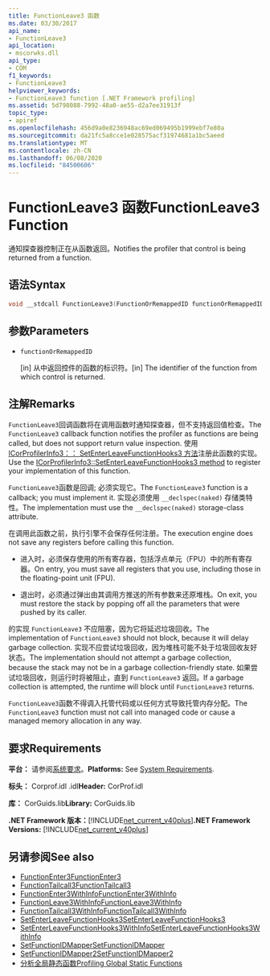 ```yaml
---
title: FunctionLeave3 函数
ms.date: 03/30/2017
api_name:
- FunctionLeave3
api_location:
- mscorwks.dll
api_type:
- COM
f1_keywords:
- FunctionLeave3
helpviewer_keywords:
- FunctionLeave3 function [.NET Framework profiling]
ms.assetid: 5d798088-7992-48a0-ae55-d2a7ee31913f
topic_type:
- apiref
ms.openlocfilehash: 456d9a0e8236948ac69ed069495b1999ebf7e80a
ms.sourcegitcommit: da21fc5a8cce1e028575acf31974681a1bc5aeed
ms.translationtype: MT
ms.contentlocale: zh-CN
ms.lasthandoff: 06/08/2020
ms.locfileid: "84500606"
---
```

# <a name="functionleave3-function"></a><span data-ttu-id="e089d-102">FunctionLeave3 函数</span><span class="sxs-lookup"><span data-stu-id="e089d-102">FunctionLeave3 Function</span></span>
<span data-ttu-id="e089d-103">通知探查器控制正在从函数返回。</span><span class="sxs-lookup"><span data-stu-id="e089d-103">Notifies the profiler that control is being returned from a function.</span></span>  
  
## <a name="syntax"></a><span data-ttu-id="e089d-104">语法</span><span class="sxs-lookup"><span data-stu-id="e089d-104">Syntax</span></span>  
  
```cpp  
void __stdcall FunctionLeave3(FunctionOrRemappedID functionOrRemappedID);  
```  
  
## <a name="parameters"></a><span data-ttu-id="e089d-105">参数</span><span class="sxs-lookup"><span data-stu-id="e089d-105">Parameters</span></span>  

- `functionOrRemappedID`

  <span data-ttu-id="e089d-106">\[in] 从中返回控件的函数的标识符。</span><span class="sxs-lookup"><span data-stu-id="e089d-106">\[in] The identifier of the function from which control is returned.</span></span>
  
## <a name="remarks"></a><span data-ttu-id="e089d-107">注解</span><span class="sxs-lookup"><span data-stu-id="e089d-107">Remarks</span></span>  
 <span data-ttu-id="e089d-108">`FunctionLeave3`回调函数将在调用函数时通知探查器，但不支持返回值检查。</span><span class="sxs-lookup"><span data-stu-id="e089d-108">The `FunctionLeave3` callback function notifies the profiler as functions are being called, but does not support return value inspection.</span></span> <span data-ttu-id="e089d-109">使用[ICorProfilerInfo3：： SetEnterLeaveFunctionHooks3 方法](icorprofilerinfo3-setenterleavefunctionhooks3-method.md)注册此函数的实现。</span><span class="sxs-lookup"><span data-stu-id="e089d-109">Use the [ICorProfilerInfo3::SetEnterLeaveFunctionHooks3 method](icorprofilerinfo3-setenterleavefunctionhooks3-method.md) to register your implementation of this function.</span></span>  
  
 <span data-ttu-id="e089d-110">`FunctionLeave3`函数是回调; 必须实现它。</span><span class="sxs-lookup"><span data-stu-id="e089d-110">The `FunctionLeave3` function is a callback; you must implement it.</span></span> <span data-ttu-id="e089d-111">实现必须使用 `__declspec(naked)` 存储类特性。</span><span class="sxs-lookup"><span data-stu-id="e089d-111">The implementation must use the `__declspec(naked)` storage-class attribute.</span></span>  
  
 <span data-ttu-id="e089d-112">在调用此函数之前，执行引擎不会保存任何注册。</span><span class="sxs-lookup"><span data-stu-id="e089d-112">The execution engine does not save any registers before calling this function.</span></span>  
  
- <span data-ttu-id="e089d-113">进入时，必须保存使用的所有寄存器，包括浮点单元（FPU）中的所有寄存器。</span><span class="sxs-lookup"><span data-stu-id="e089d-113">On entry, you must save all registers that you use, including those in the floating-point unit (FPU).</span></span>  
  
- <span data-ttu-id="e089d-114">退出时，必须通过弹出由其调用方推送的所有参数来还原堆栈。</span><span class="sxs-lookup"><span data-stu-id="e089d-114">On exit, you must restore the stack by popping off all the parameters that were pushed by its caller.</span></span>  
  
 <span data-ttu-id="e089d-115">的实现 `FunctionLeave3` 不应阻塞，因为它将延迟垃圾回收。</span><span class="sxs-lookup"><span data-stu-id="e089d-115">The implementation of `FunctionLeave3` should not block, because it will delay garbage collection.</span></span> <span data-ttu-id="e089d-116">实现不应尝试垃圾回收，因为堆栈可能不处于垃圾回收友好状态。</span><span class="sxs-lookup"><span data-stu-id="e089d-116">The implementation should not attempt a garbage collection, because the stack may not be in a garbage collection-friendly state.</span></span> <span data-ttu-id="e089d-117">如果尝试垃圾回收，则运行时将被阻止，直到 `FunctionLeave3` 返回。</span><span class="sxs-lookup"><span data-stu-id="e089d-117">If a garbage collection is attempted, the runtime will block until `FunctionLeave3` returns.</span></span>  
  
 <span data-ttu-id="e089d-118">`FunctionLeave3`函数不得调入托管代码或以任何方式导致托管内存分配。</span><span class="sxs-lookup"><span data-stu-id="e089d-118">The `FunctionLeave3` function must not call into managed code or cause a managed memory allocation in any way.</span></span>  
  
## <a name="requirements"></a><span data-ttu-id="e089d-119">要求</span><span class="sxs-lookup"><span data-stu-id="e089d-119">Requirements</span></span>  
 <span data-ttu-id="e089d-120">**平台：** 请参阅[系统要求](../../get-started/system-requirements.md)。</span><span class="sxs-lookup"><span data-stu-id="e089d-120">**Platforms:** See [System Requirements](../../get-started/system-requirements.md).</span></span>  
  
 <span data-ttu-id="e089d-121">**标头：** Corprof.idl .idl</span><span class="sxs-lookup"><span data-stu-id="e089d-121">**Header:** CorProf.idl</span></span>  
  
 <span data-ttu-id="e089d-122">**库：** CorGuids.lib</span><span class="sxs-lookup"><span data-stu-id="e089d-122">**Library:** CorGuids.lib</span></span>  
  
 <span data-ttu-id="e089d-123">**.NET Framework 版本：**[!INCLUDE[net_current_v40plus](../../../../includes/net-current-v40plus-md.md)]</span><span class="sxs-lookup"><span data-stu-id="e089d-123">**.NET Framework Versions:** [!INCLUDE[net_current_v40plus](../../../../includes/net-current-v40plus-md.md)]</span></span>  
  
## <a name="see-also"></a><span data-ttu-id="e089d-124">另请参阅</span><span class="sxs-lookup"><span data-stu-id="e089d-124">See also</span></span>

- [<span data-ttu-id="e089d-125">FunctionEnter3</span><span class="sxs-lookup"><span data-stu-id="e089d-125">FunctionEnter3</span></span>](functionenter3-function.md)
- [<span data-ttu-id="e089d-126">FunctionTailcall3</span><span class="sxs-lookup"><span data-stu-id="e089d-126">FunctionTailcall3</span></span>](functiontailcall3-function.md)
- [<span data-ttu-id="e089d-127">FunctionEnter3WithInfo</span><span class="sxs-lookup"><span data-stu-id="e089d-127">FunctionEnter3WithInfo</span></span>](functiontailcall3-function.md)
- [<span data-ttu-id="e089d-128">FunctionLeave3WithInfo</span><span class="sxs-lookup"><span data-stu-id="e089d-128">FunctionLeave3WithInfo</span></span>](functionleave3withinfo-function.md)
- [<span data-ttu-id="e089d-129">FunctionTailcall3WithInfo</span><span class="sxs-lookup"><span data-stu-id="e089d-129">FunctionTailcall3WithInfo</span></span>](functiontailcall3withinfo-function.md)
- [<span data-ttu-id="e089d-130">SetEnterLeaveFunctionHooks3</span><span class="sxs-lookup"><span data-stu-id="e089d-130">SetEnterLeaveFunctionHooks3</span></span>](icorprofilerinfo3-setenterleavefunctionhooks3-method.md)
- [<span data-ttu-id="e089d-131">SetEnterLeaveFunctionHooks3WithInfo</span><span class="sxs-lookup"><span data-stu-id="e089d-131">SetEnterLeaveFunctionHooks3WithInfo</span></span>](icorprofilerinfo3-setenterleavefunctionhooks3withinfo-method.md)
- [<span data-ttu-id="e089d-132">SetFunctionIDMapper</span><span class="sxs-lookup"><span data-stu-id="e089d-132">SetFunctionIDMapper</span></span>](icorprofilerinfo-setfunctionidmapper-method.md)
- [<span data-ttu-id="e089d-133">SetFunctionIDMapper2</span><span class="sxs-lookup"><span data-stu-id="e089d-133">SetFunctionIDMapper2</span></span>](icorprofilerinfo3-setfunctionidmapper2-method.md)
- [<span data-ttu-id="e089d-134">分析全局静态函数</span><span class="sxs-lookup"><span data-stu-id="e089d-134">Profiling Global Static Functions</span></span>](profiling-global-static-functions.md)
